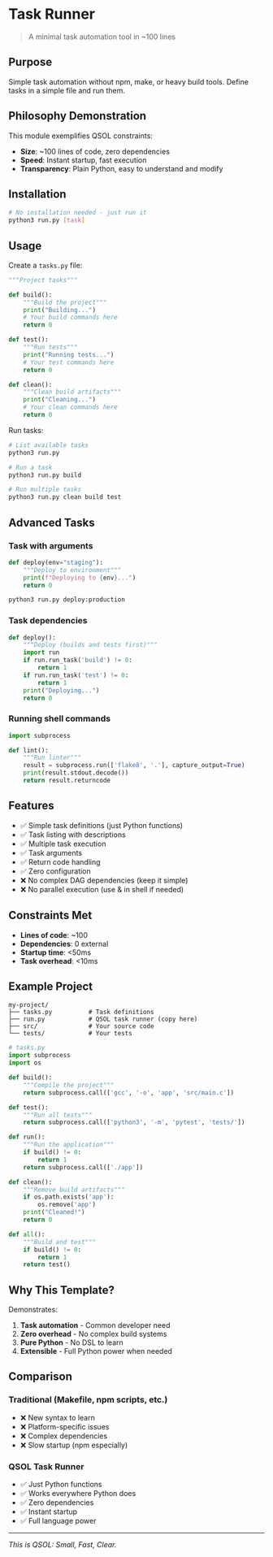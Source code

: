 # Task Runner

> A minimal task automation tool in ~100 lines

## Purpose

Simple task automation without npm, make, or heavy build tools. Define tasks in a simple file and run them.

## Philosophy Demonstration

This module exemplifies QSOL constraints:
- **Size**: ~100 lines of code, zero dependencies
- **Speed**: Instant startup, fast execution
- **Transparency**: Plain Python, easy to understand and modify

## Installation

```bash
# No installation needed - just run it
python3 run.py [task]
```

## Usage

Create a `tasks.py` file:

```python
"""Project tasks"""

def build():
    """Build the project"""
    print("Building...")
    # Your build commands here
    return 0

def test():
    """Run tests"""
    print("Running tests...")
    # Your test commands here
    return 0

def clean():
    """Clean build artifacts"""
    print("Cleaning...")
    # Your clean commands here
    return 0
```

Run tasks:

```bash
# List available tasks
python3 run.py

# Run a task
python3 run.py build

# Run multiple tasks
python3 run.py clean build test
```

## Advanced Tasks

### Task with arguments

```python
def deploy(env="staging"):
    """Deploy to environment"""
    print(f"Deploying to {env}...")
    return 0
```

```bash
python3 run.py deploy:production
```

### Task dependencies

```python
def deploy():
    """Deploy (builds and tests first)"""
    import run
    if run.run_task('build') != 0:
        return 1
    if run.run_task('test') != 0:
        return 1
    print("Deploying...")
    return 0
```

### Running shell commands

```python
import subprocess

def lint():
    """Run linter"""
    result = subprocess.run(['flake8', '.'], capture_output=True)
    print(result.stdout.decode())
    return result.returncode
```

## Features

- ✅ Simple task definitions (just Python functions)
- ✅ Task listing with descriptions
- ✅ Multiple task execution
- ✅ Task arguments
- ✅ Return code handling
- ✅ Zero configuration
- ❌ No complex DAG dependencies (keep it simple)
- ❌ No parallel execution (use & in shell if needed)

## Constraints Met

- **Lines of code**: ~100
- **Dependencies**: 0 external
- **Startup time**: <50ms
- **Task overhead**: <10ms

## Example Project

```
my-project/
├── tasks.py          # Task definitions
├── run.py            # QSOL task runner (copy here)
├── src/              # Your source code
└── tests/            # Your tests
```

```python
# tasks.py
import subprocess
import os

def build():
    """Compile the project"""
    return subprocess.call(['gcc', '-o', 'app', 'src/main.c'])

def test():
    """Run all tests"""
    return subprocess.call(['python3', '-m', 'pytest', 'tests/'])

def run():
    """Run the application"""
    if build() != 0:
        return 1
    return subprocess.call(['./app'])

def clean():
    """Remove build artifacts"""
    if os.path.exists('app'):
        os.remove('app')
    print("Cleaned!")
    return 0

def all():
    """Build and test"""
    if build() != 0:
        return 1
    return test()
```

## Why This Template?

Demonstrates:
1. **Task automation** - Common developer need
2. **Zero overhead** - No complex build systems
3. **Pure Python** - No DSL to learn
4. **Extensible** - Full Python power when needed

## Comparison

### Traditional (Makefile, npm scripts, etc.)
- ❌ New syntax to learn
- ❌ Platform-specific issues
- ❌ Complex dependencies
- ❌ Slow startup (npm especially)

### QSOL Task Runner
- ✅ Just Python functions
- ✅ Works everywhere Python does
- ✅ Zero dependencies
- ✅ Instant startup
- ✅ Full language power

---

*This is QSOL: Small, Fast, Clear.*
